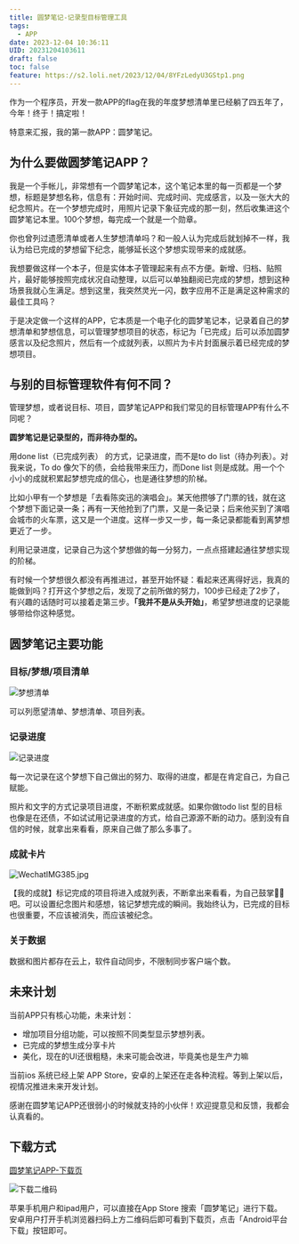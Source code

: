 ```yaml
---
title: 圆梦笔记-记录型目标管理工具
tags:
  - APP
date: 2023-12-04 10:36:11
UID: 20231204103611
draft: false
toc: false
feature: https://s2.loli.net/2023/12/04/8YFzLedyU3GStp1.png
---
```

作为一个程序员，开发一款APP的flag在我的年度梦想清单里已经躺了四五年了，今年！终于！搞定啦！

特意来汇报，我的第一款APP：圆梦笔记。
<!--more-->
## 为什么要做圆梦笔记APP？

我是一个手帐儿，非常想有一个圆梦笔记本，这个笔记本里的每一页都是一个梦想，标题是梦想名称，信息有：开始时间、完成时间、完成感言，以及一张大大的纪念照片。在一个梦想完成时，用照片记录下象征完成的那一刻，然后收集进这个圆梦笔记本里。100个梦想，每完成一个就是一个勋章。

你也曾列过遗愿清单或者人生梦想清单吗？和一般人认为完成后就划掉不一样，我认为给已完成的梦想留下纪念，能够延长这个梦想实现带来的成就感。

我想要做这样一个本子，但是实体本子管理起来有点不方便。新增、归档、贴照片，最好能够按照完成状况自动整理，以后可以单独翻阅已完成的梦想，想到这种场景我就心生满足。想到这里，我突然灵光一闪，数字应用不正是满足这种需求的最佳工具吗？

于是决定做一个这样的APP，它本质是一个电子化的圆梦笔记本，记录着自己的梦想清单和梦想信息，可以管理梦想项目的状态，标记为「已完成」后可以添加圆梦感言以及纪念照片，然后有一个成就列表，以照片为卡片封面展示着已经完成的梦想项目。

## 与别的目标管理软件有何不同？
管理梦想，或者说目标、项目，圆梦笔记APP和我们常见的目标管理APP有什么不同呢？

**圆梦笔记是记录型的，而非待办型的。**

用done list（已完成列表） 的方式，记录进度，而不是to do list（待办列表）。对我来说，To do 像欠下的债，会给我带来压力，而Done list 则是成就。用一个个小小的成就积累起梦想完成的信心，也是通往梦想的阶梯。

比如小甲有一个梦想是「去看陈奕迅的演唱会」。某天他攒够了门票的钱，就在这个梦想下面记录一条；再有一天他抢到了门票，又是一条记录；后来他买到了演唱会城市的火车票，这又是一个进度。这样一步又一步，每一条记录都能看到离梦想更近了一步。

利用记录进度，记录自己为这个梦想做的每一分努力，一点点搭建起通往梦想实现的阶梯。

有时候一个梦想很久都没有再推进过，甚至开始怀疑：看起来还离得好远，我真的能做到吗？打开这个梦想之后，发现了之前所做的努力，100步已经走了2步了，有兴趣的话随时可以接着走第三步。**「我并不是从头开始」**，希望梦想进度的记录能够带给你这种感觉。
## 圆梦笔记主要功能

### 目标/梦想/项目清单
![梦想清单](https://s2.loli.net/2023/12/04/KzXk9hewQCNq4On.png)

可以列愿望清单、梦想清单、项目列表。
### 记录进度
![记录进度](https://s2.loli.net/2023/12/04/5EVWiqmRafZH36v.jpg)

每一次记录在这个梦想下自己做出的努力、取得的进度，都是在肯定自己，为自己赋能。  

照片和文字的方式记录项目进度，不断积累成就感。如果你做todo list 型的目标也像是在还债，不如试试用记录进度的方式，给自己源源不断的动力。感到没有自信的时候，就拿出来看看，原来自己做了那么多事了。 
### 成就卡片
![WechatIMG385.jpg](https://s2.loli.net/2023/12/04/8YFzLedyU3GStp1.png)

【我的成就】标记完成的项目将进入成就列表，不断拿出来看看，为自己鼓掌👏🏻吧。可以设置纪念图片和感想，铭记梦想完成的瞬间。我始终认为，已完成的目标也很重要，不应该被消失，而应该被纪念。

### 关于数据
数据和图片都存在云上，软件自动同步，不限制同步客户端个数。

## 未来计划
当前APP只有核心功能，未来计划：
- 增加项目分组功能，可以按照不同类型显示梦想列表。
- 已完成的梦想生成分享卡片
- 美化，现在的UI还很粗糙，未来可能会改进，毕竟美也是生产力嘛

当前ios 系统已经上架 APP Store，安卓的上架还在走各种流程。等到上架以后，视情况推进未来开发计划。

感谢在圆梦笔记APP还很弱小的时候就支持的小伙伴！欢迎提意见和反馈，我都会认真看的。

## 下载方式
[圆梦笔记APP-下载页](http://note.dreamo.cn/download/index.html)

![下载二维码](https://s2.loli.net/2023/12/04/4RlQPU6WirBxOdE.png)


苹果手机用户和ipad用户，可以直接在App Store 搜索「圆梦笔记」进行下载。安卓用户打开手机浏览器扫码上方二维码后即可看到下载页，点击「Android平台下载」按钮即可。
